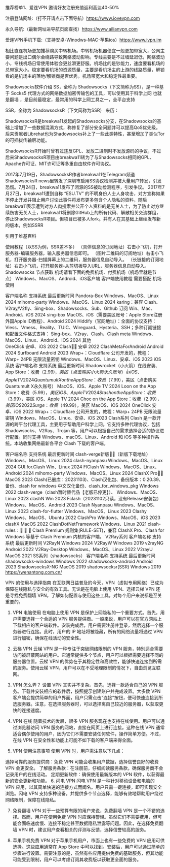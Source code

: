 推荐榜单1、爱连VPN 邀请好友注册充值返利高达40-50% 

注册登陆网址:（打不开请点击下面导航）https://www.iovevpn.com

永久导航:（最新网址进导航页面查找）https://www.ailianvpn.com

爱连VPN手机下载:（支持安卓-Winodws-MAC-苹果ios）https://www.ivpn.im

相比直连机场更加推荐购买中转机场。中转机场机器便宜一般更加带宽大，公网主要问题是出口偶尔会绕路导致网络波动影响。专线主要是不过墙延迟低，网络波动小，专线机场日常使用体验会更丝滑更舒服。机场比的是钞能力，速度要看机场的总带宽大小。稳定要看机场的资源质量，主要是看机场主的上游的线路质量，解锁看的是机场主的落地/解锁商是否优秀。机场带宽大和稳定性最重要。

Shadowsocks软件介绍
SS，全称为 Shadowsocks（下文简称为SS），是一种基于 Socks5 代理方式的网络数据加密传输包的工具，可以使用其于科学上网 也就是翻墙 ，是目前最稳定，最常用的科学上网工具之一，全平台支持

SSR，全称为 ShadowsocksR（下文简称为SSR） 来历：

ShadowsocksR是breakwa11发起的Shadowsocks分支，在Shadowsocks的基础上增加了一些数据混淆方式，称修复了部分安全问题并可以提高QoS优先级。后来贡献者Librehat也为Shadowsocks补上了一些此类特性，甚至增加了类似Tor的可插拔传输层功能。

ShadowsocksR开始时曾有过违反GPL、发放二进制时不发放源码的争议，不过后来ShadowsocksR项目由breakwa11转为了与Shadowsocks相同的GPL、Apache许可证、MIT许可证等多重自由软件许可协议。

2017年7月19日，ShadowsocksR作者breakwa11在Telegram频道ShadowsocksR news里转发了深圳市启用SS协议检测并被大量用户转发，引发恐慌。7月24日，breakwa11发布了闭源的SS被动检测程序，引发争议。 2017年7月27日，breakwa11遭到自称 “ESU.TV” 的不明身份人士人身攻击，对方宣称如果不停止开发并阻止用户讨论此事件将发布更多包含个人隐私的资料，随后breakwa11表示遭到对方人肉搜索并公开个人资料的是无关人士，为了防止对方继续伤害无关人士，breakwa11将删除GitHub上的所有代码、解散相关交流群组，停止ShadowsocksR项目。但项目已被多人fork。并有人在其基础上继续发布新的版本，例如SSRR

引用于维基百科

使用教程（以SS为例，SSR差不多）
（具体信息的订阅地址）右击小飞机，打开服务器-编辑服务器，输入服务器信息即可。
（图片二维码的订阅地址）右击小飞机，打开服务器-扫描屏幕上的二维码，服务器信息自动导入。
（长链接的订阅地址）右击小飞机，打开服务器-从剪切板导入URL，服务器信息自动导入。
Shadowsocks 节点获取
机场请看下面的免费机场、付费机场（机场里就是节点）
Windows、MacOS、Android、iOS客户端
客户端使用教程 需要搭配 机场 使用

客户端名称	支持系统	最后更新时间
Pandora-Box	Windows、MacOS、Linux	2024
mihomo-party	Windows、MacOS、Linux	2024
karing：兼容 Clash、V2ray/V2fly、Sing-box、Shadowsocks、Sub、Github 订阅	Win、Mac、Android、iOS	2024
sing-box	MacOS、iOS（需要美区账号：Apple Store注册外国Apple ID教程）、Android	2024
Hiddify（官网地址）：全面的协议支持：Vless、Vmess、Reality、TUIC、Wireguard、Hysteria、SSH；多种订阅链接和配置文件格式支持： Sing-box、V2ray、Clash、Clash meta	Windows、MacOS、Linux、Android、iOS	2024
其他	
OneClick	安卓、iOS	2022
Clash👍🏻	安卓	2022
ClashMetaForAndroid	Android	2024
Surfboard	Android	2023
Wrap+：Cloudflare 公司开发的，教程：Warp+ 24PB 无限流量密钥	Windows、MacOS、Linux、安卓、iOS	2023
iOS系统
客户端名称	支持系统	最后更新时间
Shadowrocket（小火箭）在线安装、App Store：收费（$2.99)，美区（点击购买小火箭永久账号）👍	iOS、Apple TV	2024
Quantumult X on the App Store：收费（$7.99），美区（点击购买Quantumult X永久账号）	MacOS、iOS、Apple TV	2024
Loon on the App Store：收费（$5.99），美区	iOS、Apple TV	2024
Stash on the App Store：收费（$3.99），美区	iOS、Apple TV	2024
Choc on the App Store：收费（$2.99），美区	iOS	2022
Surge：收费（$49.99），美区	MacOS、iOS	2024
OneClick	安卓、iOS	2022
Wrap+：Cloudflare 公司开发的，教程：Warp+ 24PB 无限流量密钥	Windows、MacOS、Linux、安卓、iOS	2023
Clash系列
Clash 是一款开源的跨平台代理工具，主要用于帮助用户科学上网。它支持多种代理协议，包括 Shadowsocks、V2Ray、Trojan 等，用户可以根据自己的需求选择合适的协议进行配置。同时支持 Windows、macOS、Linux、Android 和 iOS 等多种操作系统。本站收集网络最新各平台 Clash 下载的客户端。

客户端名称	支持系统	最后更新时间
clash-verge新版👍🏻（新版下载地址）	Windows、MacOS、Linux	2024
clash-nyanpasu	Windows、MacOS、Linux	2024
GUI.for.Clash	Win、Linux	2024
FlClash	Windows、MacOS、Linux、Android	2024
mihomo-party	Windows、MacOS、Linux	2024
ClashX Pro👍🏻	MacOS	2023
Clash(已删库：20231103)、Clash汉化包、备份版本：0.20.39、备份、clash for windows 中文汉化备份、clash_for_windows_pkg	Windows	2022
clash-verge（clash暂时替代品【老版已停更】）、	Windows、MacOS、Linux	2023
clashN	Win	2023
Fclash（20231102只读，没有Release安装包）	Windows、MacOS、Android	2023
Clash Nyanpasu	Windows、MacOS、Linux	2023
clash-for-flutter	Windows、MacOS、Linux	2023
Clashy	Windows、MacOS、Ubuntu	2022
ClashPro	Windows、MacOS、iOS	2023
clashX	MacOS	2022
ClashDotNetFramework	Windows、Linux	2021
clash-rules：🦄️ 🎃 👻 Clash Premium 规则集(RULE-SET)，兼容 ClashX Pro、Clash for Windows 等基于 Clash Premium 内核的客户端。
V2Ray系列
客户端名称	支持系统	最后更新时间
V2RayN	Windows	2024
V2RayW	Windows	2019
v2rayNG	Android	2022
V2Ray-Desktop	Windows、MacOS、Linux	2022
V2rayU	MacOS	2021
SS系列（shadowsocks）
客户端名称	支持系统	最后更新时间
shadowsocks-windows	Windows	2022
shadowsocks-android	Android	2023
ShadowsocksX-NG	MacOS	2019
shadowsocksr(SSR)	Windows	2019
https://wenantong.com.cn/

VPN 的使用与选择指南
在互联网日益普及的今天，VPN（虚拟专用网络）已成为保障在线隐私与安全的有效工具。无论是在电脑上使用 VPN、选择云梯 VPN 还是寻找免费翻墙 VPN，了解如何配置与使用这些工具，对每个用户来说都是至关重要的。

1. VPN 电脑使用
在电脑上使用 VPN 是保护上网隐私的一个重要方式。首先，用户需要选择一个合适的 VPN 服务提供商。一般来说，用户可以在官方网站上下载相应的客户端软件。安装完成后，用户需要注册并登录，然后选择一个服务器进行连接。此时，用户的 IP 地址将被隐藏，所有的网络流量将通过 VPN 进行加密，确保在线活动的安全性。

2. 云梯 VPN
云梯 VPN 是一种专注于突破网络限制的 VPN 服务，特别适合需要访问被屏蔽网站的用户。它通常提供多个节点，用户可以根据需要选择不同的服务器位置。云梯 VPN 的优势在于其稳定性和高效性，能够快速连接到所需的服务。使用云梯 VPN，用户可以在不受地理限制的情况下，自由浏览互联网。

3. VPN 怎么弄？
设置 VPN 其实并不复杂。首先，选择一款适合自己的 VPN 服务。下载并安装相应的软件后，按照提示创建账户并完成设置。大多数 VPN 客户端会提供简单的用户界面，用户只需点击“连接”按钮，便可快速连接到所选服务器。注意，在选择服务器时，可以选择离自己较近的服务器，以获取更快的连接速度。

4. VPN 在线
随着技术的发展，很多 VPN 服务现在也支持在线使用。用户可以通过浏览器访问 VPN 服务的网站，直接在网页上进行连接。这种在线 VPN 通常适合偶尔使用的用户，因为它们不需要安装任何软件，操作简单方便。不过，在线 VPN 在安全性和功能上可能不如下载的客户端来得全面。

5. VPN 使用注意事项
使用 VPN 时，用户需注意以下几点：

选择可靠的服务提供商：免费 VPN 可能会收集用户数据，选择信誉良好的收费 VPN 会更安全。
了解服务条款：在注册前，仔细阅读服务条款，确保服务商不会记录用户的在线活动。
定期更新软件：确保使用最新版本的 VPN 软件，以获得最新的安全更新和功能。
6. 闪电 VPN
闪电 VPN 是一种针对移动设备和电脑的 VPN 应用，以其简单快速的连接方式而闻名。用户只需一键连接，即可实现安全浏览。闪电 VPN 支持多种设备，并提供多个节点选择，能够有效地帮助用户绕过网络限制，保障在线隐私。

7. 免费翻墙 VPN
对于一些预算有限的用户来说，免费翻墙 VPN 是一个不错的选择。然而，用户在使用免费 VPN 时应保持警惕。虽然它们不需要费用，但可能会面临速度慢、连接不稳定甚至数据隐私泄露等问题。因此，在选择免费翻墙 VPN 时，建议用户查看相关的评测与反馈，选择信誉较高的服务。

8. 苹果手机免费 VPN
对于苹果手机用户，市面上也有一些免费的 VPN 应用可供选择。这些应用通常在 App Store 中可以找到。安装后，用户可以通过简单的步骤进行设置。需要注意的是，虽然有些应用提供免费的基础服务，但其功能可能受到限制，用户可以考虑订阅其收费版以获取更全面的服务。
